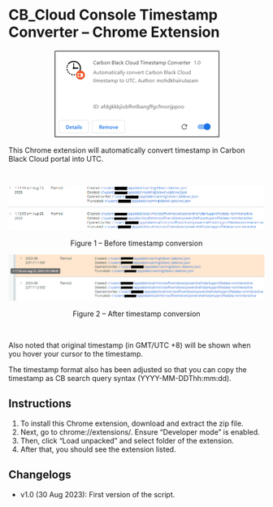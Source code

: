 # CB_Cloud Console Timestamp Converter – Chrome Extension

<p align="center">
<img src="screenshot/CB_Cloud_Timestamp_Converter_Chrome_ext.png" />
</p>

This Chrome extension will automatically convert timestamp in Carbon Black Cloud portal into UTC.

<br/>

<kbd>![](screenshot/timestamp-before.png)</kbd>
<p align="center">
Figure 1 – Before timestamp conversion
</p>

<kbd>![](screenshot/timestamp-after.png)</kbd>
<p align="center">
Figure 2 – After timestamp conversion
</p>

<br/>

Also noted that original timestamp (in GMT/UTC +8) will be shown when you hover your cursor to the timestamp.

The timestamp format also has been adjusted so that you can copy the timestamp as CB search query syntax (YYYY-MM-DDThh:mm:dd).

## Instructions
1.	To install this Chrome extension, download and extract the zip file.
2.	Next, go to chrome://extensions/. Ensure “Developer mode” is enabled.
3.	Then, click “Load unpacked” and select folder of the extension.
4.	After that, you should see the extension listed.

## Changelogs
* v1.0   (30 Aug 2023): First version of the script.
